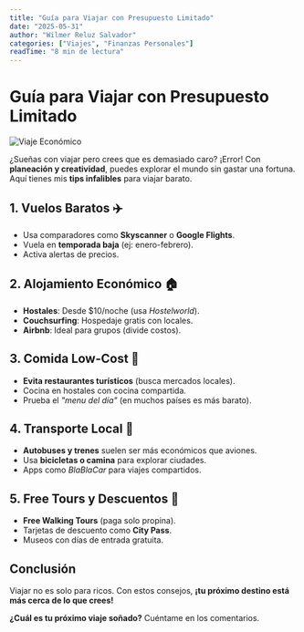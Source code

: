 ```yaml
---
title: "Guía para Viajar con Presupuesto Limitado"
date: "2025-05-31"
author: "Wilmer Reluz Salvador"
categories: ["Viajes", "Finanzas Personales"]
readTime: "8 min de lectura"
---
```


# Guía para Viajar con Presupuesto Limitado

![Viaje Económico](https://images.unsplash.com/photo-1506929562872-bb421503ef21?ixlib=rb-1.2.1&auto=format&fit=crop&w=1350&q=80)

¿Sueñas con viajar pero crees que es demasiado caro? ¡Error! Con **planeación y creatividad**, puedes explorar el mundo sin gastar una fortuna. Aquí tienes mis **tips infalibles** para viajar barato.

## 1. Vuelos Baratos ✈️  

- Usa comparadores como **Skyscanner** o **Google Flights**.  
- Vuela en **temporada baja** (ej: enero-febrero).  
- Activa alertas de precios.  

## 2. Alojamiento Económico 🏠  

- **Hostales**: Desde $10/noche (usa *Hostelworld*).  
- **Couchsurfing**: Hospedaje gratis con locales.  
- **Airbnb**: Ideal para grupos (divide costos).  

## 3. Comida Low-Cost 🍙  

- **Evita restaurantes turísticos** (busca mercados locales).  
- Cocina en hostales con cocina compartida.  
- Prueba el *"menu del día"* (en muchos países es más barato).  

## 4. Transporte Local 🚌  

- **Autobuses y trenes** suelen ser más económicos que aviones.  
- Usa **bicicletas o camina** para explorar ciudades.  
- Apps como *BlaBlaCar* para viajes compartidos.  

## 5. Free Tours y Descuentos 🎫  

- **Free Walking Tours** (paga solo propina).  
- Tarjetas de descuento como **City Pass**.  
- Museos con días de entrada gratuita.  

## Conclusión  

Viajar no es solo para ricos. Con estos consejos, **¡tu próximo destino está más cerca de lo que crees!**  

**¿Cuál es tu próximo viaje soñado?** Cuéntame en los comentarios.  